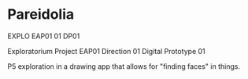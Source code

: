 # Pareidolia

EXPLO EAP01 01 DP01 

Exploratorium Project EAP01 Direction 01 Digital Prototype 01 

P5 exploration in a drawing app that allows for "finding faces" in things. 
